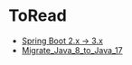 # ToRead
* [Spring Boot 2.x → 3.x](https://github.com/sanjeevkomma/Spring-Boot/tree/main/course/concepts/Spring-Boot-2.x-to-3.x)
* [Migrate_Java_8_to_Java_17](https://github.com/sanjeevkomma/Java/blob/main/course/Java_17/01.%20Migrate_Java_8_to_Java_17.md)
